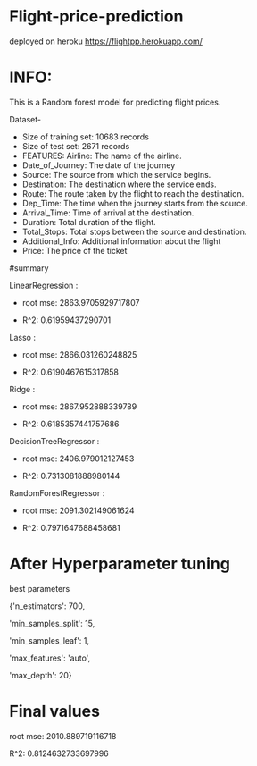 # Flight-price-prediction
deployed on heroku
https://flightpp.herokuapp.com/

 # INFO:
 This is a Random forest model for predicting flight prices.
  
  Dataset- 
- Size of training set: 10683 records
- Size of test set: 2671 records
- FEATURES: Airline: The name of the airline.
- Date_of_Journey: The date of the journey
- Source: The source from which the service begins.
- Destination: The destination where the service ends.
- Route: The route taken by the flight to reach the destination.
- Dep_Time: The time when the journey starts from the source.
- Arrival_Time: Time of arrival at the destination.
- Duration: Total duration of the flight.
- Total_Stops: Total stops between the source and destination.
- Additional_Info: Additional information about the flight
- Price: The price of the ticket
 
 #summary
 
LinearRegression : 

- root mse: 2863.9705929717807
 
 - R^2: 0.61959437290701
 
Lasso : 

 - root mse: 2866.031260248825
 
 - R^2: 0.6190467615317858
 
Ridge : 

 - root mse: 2867.952888339789
 
 - R^2: 0.6185357441757686
 
DecisionTreeRegressor :

 - root mse: 2406.979012127453

 - R^2: 0.7313081888980144

RandomForestRegressor : 
 
 - root mse: 2091.302149061624
 
 - R^2: 0.7971647688458681

# After Hyperparameter tuning
best parameters

{'n_estimators': 700,

'min_samples_split': 15,

'min_samples_leaf': 1,

'max_features': 'auto',

'max_depth': 20}
 
 # Final values 
root mse: 2010.889719116718

R^2: 0.8124632733697996
 
 
